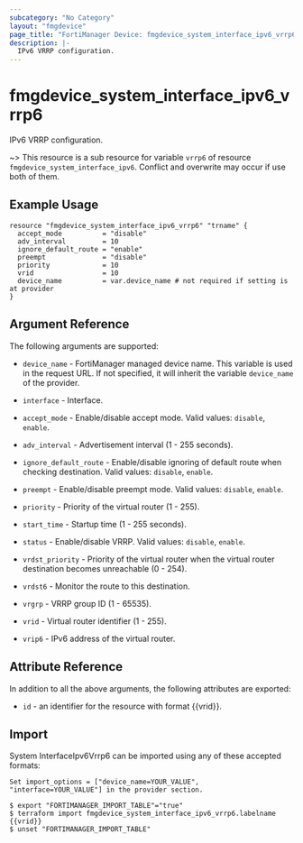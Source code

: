 ```yaml
---
subcategory: "No Category"
layout: "fmgdevice"
page_title: "FortiManager Device: fmgdevice_system_interface_ipv6_vrrp6"
description: |-
  IPv6 VRRP configuration.
---
```


# fmgdevice_system_interface_ipv6_vrrp6
IPv6 VRRP configuration.

~> This resource is a sub resource for variable `vrrp6` of resource `fmgdevice_system_interface_ipv6`. Conflict and overwrite may occur if use both of them.



## Example Usage

```hcl
resource "fmgdevice_system_interface_ipv6_vrrp6" "trname" {
  accept_mode          = "disable"
  adv_interval         = 10
  ignore_default_route = "enable"
  preempt              = "disable"
  priority             = 10
  vrid                 = 10
  device_name          = var.device_name # not required if setting is at provider
}
```

## Argument Reference


The following arguments are supported:

* `device_name` - FortiManager managed device name. This variable is used in the request URL. If not specified, it will inherit the variable `device_name` of the provider.
* `interface` - Interface.

* `accept_mode` - Enable/disable accept mode. Valid values: `disable`, `enable`.

* `adv_interval` - Advertisement interval (1 - 255 seconds).
* `ignore_default_route` - Enable/disable ignoring of default route when checking destination. Valid values: `disable`, `enable`.

* `preempt` - Enable/disable preempt mode. Valid values: `disable`, `enable`.

* `priority` - Priority of the virtual router (1 - 255).
* `start_time` - Startup time (1 - 255 seconds).
* `status` - Enable/disable VRRP. Valid values: `disable`, `enable`.

* `vrdst_priority` - Priority of the virtual router when the virtual router destination becomes unreachable (0 - 254).
* `vrdst6` - Monitor the route to this destination.
* `vrgrp` - VRRP group ID (1 - 65535).
* `vrid` - Virtual router identifier (1 - 255).
* `vrip6` - IPv6 address of the virtual router.


## Attribute Reference

In addition to all the above arguments, the following attributes are exported:
* `id` - an identifier for the resource with format {{vrid}}.

## Import

System InterfaceIpv6Vrrp6 can be imported using any of these accepted formats:
```
Set import_options = ["device_name=YOUR_VALUE", "interface=YOUR_VALUE"] in the provider section.

$ export "FORTIMANAGER_IMPORT_TABLE"="true"
$ terraform import fmgdevice_system_interface_ipv6_vrrp6.labelname {{vrid}}
$ unset "FORTIMANAGER_IMPORT_TABLE"
```

